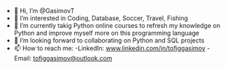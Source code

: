 - 👋 Hi, I’m @GasimovT
- 👀 I’m interested in Coding, Database, Soccer, Travel, Fishing
- 🌱 I’m currently takig Python online courses to refresh my knowledge on Python and improve myself more on this programming language
- 💞️ I’m looking forward to collaborating on Python and SQL projects 
- 📫 How to reach me:
        -LinkedIn: www.linkedin.com/in/tofiggasimov
           -Email: tofiggasimov@outlook.com

<!---
GasimovT/GasimovT is a ✨ special ✨ repository because its `README.md` (this file) appears on your GitHub profile.
You can click the Preview link to take a look at your changes.
--->
